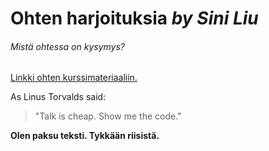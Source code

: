 # Ohten harjoituksia *by Sini Liu*

###### Mistä ohtessa on kysymys?
[Linkki ohten kurssimateriaaliin.](https://github.com/mluukkai/ohjelmistotekniikka-kevat2019/)



As Linus Torvalds said:
> "Talk is cheap. Show me the code."

**Olen paksu teksti. Tykkään riisistä.**
